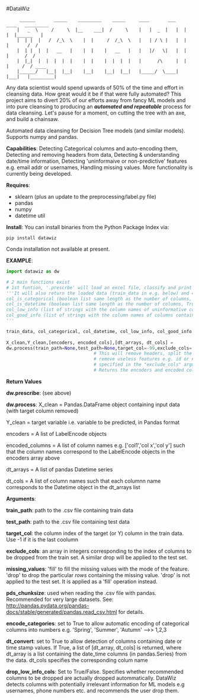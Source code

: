 #DataWiz

         ______       _____    _________    _____     ____       ___    ____   _________
        |   _  \     /     \  |__    ___|  /     \    |   |  _  |   |  |   |  |______   |
        |  | |  |   /  /_\  \    |  |     /  /_\  \   |   | / \ |   |  |   |       /  /
        |  | |  |  |   __   |    |  |    |   __   |   |   |/   \|   |  |   |      /  /
        |  |_|  |  |  |  |  |    |  |    |  |  |  |   |      /\     |  |   |     /  / ____   
        |______/   |__|  |__|    |__|    |__|  |__|   |_____/  \____|  |___|   |_________|


Any data scientist would spend upwards of 50% of the time and effort in cleansing data. How great would it be if that were fully automated? This project aims to divert 20% of our efforts away from fancy ML models and into pure cleansing to producing an ***automated and repeatable*** process for data cleansing. Let's pause for a moment, on cutting the tree with an axe, and build a chainsaw.

Automated data cleansing for Decision Tree models (and similar models). Supports numpy and pandas.

**Capabilities**: Detecting Categorical columns and auto-encoding them, Detecting and removing headers from data, Detecting & understanding date/time information, Detecting 'uninformaive or non-predictive' features e.g. email addr or usernames, Handling missing values. More functionality is currently being developed.

**Requires**: 

 - sklearn (plus an update to the preprocessing/label.py file) 
 - pandas 
 - numpy
 - datetime util

**Install**: 
You can install binaries from the Python Package Index via:

```pip install datawiz```

Conda installation not available at present.

**EXAMPLE**:
```python
import datawiz as dw

# 2 main functions exist
# 1st funtion, '.prescrbe' will load an excel file, classify and print columns into: numerical, categorical, datetime or #'uninformative.' 
'''It will also return the loaded data (train_data in e.g. below) and 4 list items: 
col_is_categorical (boolean list same length as the number of columns, True when column is categorical)
col_is_datetime (boolean list same length as the number of columns, True when column tells date and time) 
col_low_info (list of strings with the column names of uninformative columns. Recommended to drop these before using an ML algo)
col_good_info (list of strings with the column names of columns containing good info. Must be encoded before using an ML algo)
'''

train_data, col_categorical, col_datetime, col_low_info, col_good_info = dw.prescribe(train_path='../.csv' , test_path='../.csv', pds_chunksize=0)
              
X_clean,Y_clean,[encoders, encoded_cols],[dt_arrays, dt_cols] = 
dw.process(train_path=None,test_path=None,target_col=-99,exclude_cols=[],missing_values='fill',pds_chunksize=0,data_has_ws = True,encode_categories=True,dt_convert=True,drop_low_info_cols=True) 
                                 # This will remove headers, split the input and target columns,
                                 # remove useless features e.g. id or # email, and drop any columns
                                 # specified in the "exclude_cols" argument of the class instantiation.
                                 # Returns the encoders and encoded columns (both list objects) which specify the LabelEncode object and                                  # the name of the encoded column respectively. This should be used to encode columns in the test data

```
**Return Values**

 **dw.prescribe**: (see above)
 
 **dw.process**: 
 X_clean = Pandas.DataFrame object containing input data (with target column removed)
 
 Y_clean = target variable i.e. variable to be predicted, in Pandas format
 
 encoders = A list of LabelEncode objects
 
 encoded_columns = A list of column names e.g. ['col1','col x','col y'] such that the column names correspond to the LabelEncode objects in the encoders array above
 
 dt_arrays = A list of pandas Datetime series
 
 dt_cols = A list of column names such that each columnn name corresponds to the Datetime object in the dt_arrays list
 
**Arguments**:

**train_path**: path to the .csv file containing train data

**test_path**: path to the .csv file containing test data

**target_col**: the column index of the target (or Y) column in the train data. Use -1 if it is the last coolumn

**exclude_cols**: an array in integers corresponding to the index of columns to be dropped from the train set. A similar drop will be applied to the test set. 

**missing_values**: 'fill' to fill the missing values with the mode of the feature. 'drop' to drop the particular *rows* containing the missing value.  'drop' is not applied to the test set. It is applied as a 'fill' operation instead.

**pds_chunksize**: used when reading the .csv file with pandas. Recommended for very large datasets. See: http://pandas.pydata.org/pandas-docs/stable/generated/pandas.read_csv.html     for details.

**encode_categories**: set to True to allow automatic encoding of categorical columns into numbers e.g. 'Spring', 'Summer', 'Autumn' -->> 1,2,3

**dt_convert**: set to True to allow detection of columns containing date or time stamp values. If True, a list of [dt_array, dt_cols] is returned, where dt_array is a list containing the date_time columns (in pandas.Series) from the data. dt_cols specifies the corresponding colum name 

**drop_low_info_cols**: Set to True/False. Specifies whether recommended columns to be dropped are actually dropped autommatically. DataWiz detects columns with potentially irrelevant information for ML models e.g usernames, phone numbers etc. and recommends the user drop them.

